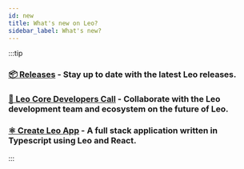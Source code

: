 ```yaml
---
id: new
title: What's new on Leo?
sidebar_label: What's new?
---
```


:::tip
### [**📦 Releases**](https://github.com/ProvableHQ/leo/releases) - Stay up to date with the latest Leo releases.
### [**🤝 Leo Core Developers Call**](./resources/01_core_devs_call.md) - Collaborate with the Leo development team and ecosystem on the future of Leo.
### [**⚛️ Create Leo App**](./sdk/create-leo-app/01_create_leo_app.md) - A full stack application written in Typescript using Leo and React.
:::

